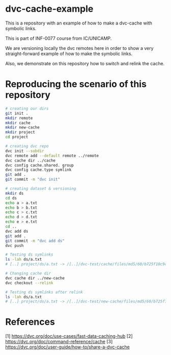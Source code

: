# dvc-cache-example

This is a repository with an example of how to make a dvc-cache with symbolic links. 

This is part of INF-0077 course from IC/UNICAMP.

We are versioning locally the dvc remotes here in order to show a very straight-forward example of how to make the symbolic links.

Also, we demonstrate on this repository how to switch and relink the cache.

# Reproducing the scenario of this repository

```sh
# creating our dirs
git init .
mkdir remote
mkdir cache
mkdir new-cache
mkdir project
cd project

# creating dvc repo
dvc init --subdir
dvc remote add --default remote ../remote
dvc cache dir ../cache
dvc config cache.shared. group
dvc config cache.type symlink
git add .
git commit -m "dvc init"

# creating dataset & versioning
mkdir ds
cd ds
echo a > a.txt
echo b > b.txt
echo c > c.txt
echo d > d.txt
echo e > e.txt
cd ..
dvc add ds
git add .
git commit -m "dvc add ds"
dvc push

# Testing ds symlinks
ls -lah ds/a.txt
# [..] project/ds/a.txt -> /[..]/dvc-test/cache/files/md5/60/b725f10c9c85c70d97880dfe8191b3

# Changing cache dir
dvc cache dir ../new-cache
dvc checkout --relink

# Testing ds symlinks after relink
ls -lah ds/a.txt
# [..] project/ds/a.txt -> /[..]/dvc-test/new-cache/files/md5/60/b725f10c9c85c70d97880dfe8191b3
```

# References
[1] https://dvc.org/doc/use-cases/fast-data-caching-hub
[2] https://dvc.org/doc/command-reference/cache
[3] https://dvc.org/doc/user-guide/how-to/share-a-dvc-cache
